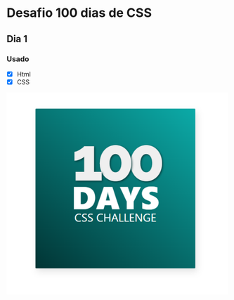 # Desafio 100 dias de CSS
## Dia 1

### Usado

- [X] Html
- [X] CSS

![Print do Desafio](print.png)
